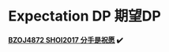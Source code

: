 # Expectation DP 期望DP
#### [BZOJ4872 SHOI2017 分手是祝愿](http://www.lydsy.com/JudgeOnline/problem.php?id=4872) :heavy_check_mark:
